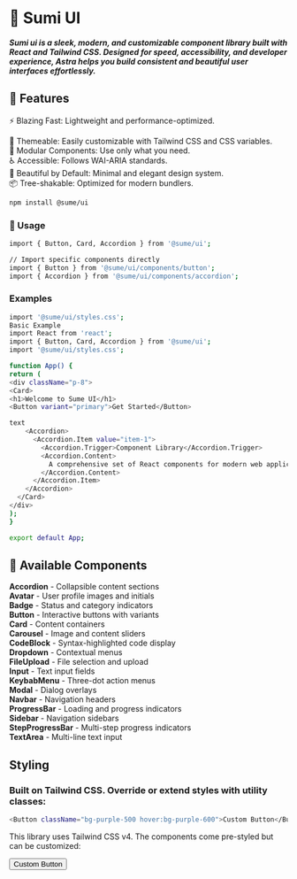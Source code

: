 # 🌌 Sumi UI
_**Sumi ui is a sleek, modern, and customizable component library built with React and Tailwind CSS. Designed for speed, accessibility, and developer experience, Astra helps you build consistent and beautiful user interfaces effortlessly.**_



## 🚀 Features

⚡ Blazing Fast: Lightweight and performance-optimized.</br>

🎨 Themeable: Easily customizable with Tailwind CSS and CSS variables.</br>
🧩 Modular Components: Use only what you need.</br>
♿ Accessible: Follows WAI-ARIA standards.</br>
💅 Beautiful by Default: Minimal and elegant design system.</br>
📦 Tree-shakable: Optimized for modern bundlers.</br>


```bash
npm install @sume/ui
```

### 🎨 Usage
```bash
import { Button, Card, Accordion } from '@sume/ui';

// Import specific components directly
import { Button } from '@sume/ui/components/button';
import { Accordion } from '@sume/ui/components/accordion';
```

### Examples
```bash
import '@sume/ui/styles.css';
Basic Example
import React from 'react';
import { Button, Card, Accordion } from '@sume/ui';
import '@sume/ui/styles.css';

function App() {
return (
<div className="p-8">
<Card>
<h1>Welcome to Sume UI</h1>
<Button variant="primary">Get Started</Button>

text
    <Accordion>
      <Accordion.Item value="item-1">
        <Accordion.Trigger>Component Library</Accordion.Trigger>
        <Accordion.Content>
          A comprehensive set of React components for modern web applications.
        </Accordion.Content>
      </Accordion.Item>
    </Accordion>
  </Card>
</div>
);
}

export default App;
```

## 🎯 Available Components
 **Accordion** - Collapsible content sections </br>
 **Avatar** - User profile images and initials </br>
 **Badge** - Status and category indicators </br>
**Button** - Interactive buttons with variants </br>
**Card** - Content containers </br>
**Carousel** - Image and content sliders </br>
**CodeBlock**  - Syntax-highlighted code display </br>
**Dropdown** - Contextual menus </br>
**FileUpload** - File selection and upload </br>
**Input** - Text input fields </br>
**KeybabMenu** - Three-dot action menus </br>
**Modal** - Dialog overlays </br>
**Navbar**  - Navigation headers </br>
**ProgressBar** - Loading and progress indicators </br>
**Sidebar** - Navigation sidebars </br>
**StepProgressBar** - Multi-step progress indicators </br>
**TextArea** - Multi-line text input </br>
  
## Styling
### Built on Tailwind CSS. Override or extend styles with utility classes:

```bash
<Button className="bg-purple-500 hover:bg-purple-600">Custom Button</Button>
```
This library uses Tailwind CSS v4. The components come pre-styled but can be customized:


<Button className="bg-purple-500 hover:bg-purple-600">
Custom Button
</Button>
